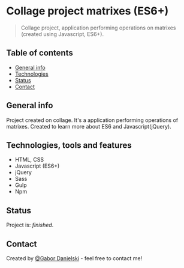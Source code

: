 # Collage project matrixes (ES6+)
> Collage project, application performing operations on matrixes (created using Javascript, ES6+).

## Table of contents
* [General info](#general-info)
* [Technologies](#technologies-tools-and-features)
* [Status](#status)
* [Contact](#contact)

## General info
Project created on collage. It's a application performing operations of matrixes. Created to learn more about ES6 and Javascript(jQuery).

## Technologies, tools and features
* HTML, CSS
* Javascript (ES6+)
* jQuery
* Sass
* Gulp
* Npm 

## Status
Project is: _finished_.

## Contact
Created by [@Gabor Danielski](http://www.gabordanielski.pl) - feel free to contact me!
